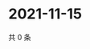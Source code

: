 # 2021-11-15

共 0 条

<!-- BEGIN WEIBO -->
<!-- 最后更新时间 Mon Nov 15 2021 12:19:14 GMT+0800 (China Standard Time) -->

<!-- END WEIBO -->
